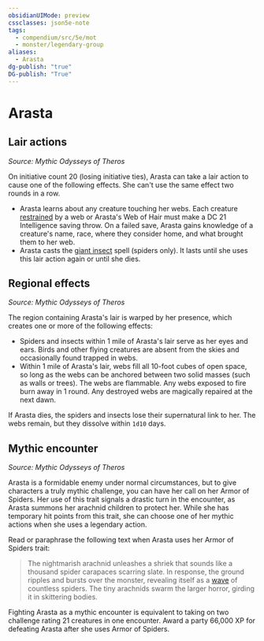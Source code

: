```yaml
---
obsidianUIMode: preview
cssclasses: json5e-note
tags:
  - compendium/src/5e/mot
  - monster/legendary-group
aliases:
  - Arasta
dg-publish: "true"
DG-publish: "True"
---
```

# Arasta

## Lair actions
_Source: Mythic Odysseys of Theros_

On initiative count 20 (losing initiative ties), Arasta can take a lair action to cause one of the following effects. She can't use the same effect two rounds in a row.

- Arasta learns about any creature touching her webs. Each creature [restrained](rules/conditions.md#restrained) by a web or Arasta's Web of Hair must make a DC 21 Intelligence saving throw. On a failed save, Arasta gains knowledge of a creature's name, race, where they consider home, and what brought them to her web.  
- Arasta casts the [giant insect](compendium/spells/giant-insect.md) spell (spiders only). It lasts until she uses this lair action again or until she dies.  

## Regional effects
_Source: Mythic Odysseys of Theros_

The region containing Arasta's lair is warped by her presence, which creates one or more of the following effects:

- Spiders and insects within 1 mile of Arasta's lair serve as her eyes and ears. Birds and other flying creatures are absent from the skies and occasionally found trapped in webs.  
- Within 1 mile of Arasta's lair, webs fill all 10-foot cubes of open space, so long as the webs can be anchored between two solid masses (such as walls or trees). The webs are flammable. Any webs exposed to fire burn away in 1 round. Any destroyed webs are magically repaired at the next dawn.  

If Arasta dies, the spiders and insects lose their supernatural link to her. The webs remain, but they dissolve within `1d10` days.

## Mythic encounter
_Source: Mythic Odysseys of Theros_

Arasta is a formidable enemy under normal circumstances, but to give characters a truly mythic challenge, you can have her call on her Armor of Spiders. Her use of this trait signals a drastic turn in the encounter, as Arasta summons her arachnid children to protect her. While she has temporary hit points from this trait, she can choose one of her mythic actions when she uses a legendary action.

Read or paraphrase the following text when Arasta uses her Armor of Spiders trait:

> The nightmarish arachnid unleashes a shriek that sounds like a thousand spider carapaces scarring slate. In response, the ground ripples and bursts over the monster, revealing itself as a [wave](compendium/items/wave.md) of countless spiders. The tiny arachnids swarm the larger horror, girding it in skittering bodies.

Fighting Arasta as a mythic encounter is equivalent to taking on two challenge rating 21 creatures in one encounter. Award a party 66,000 XP for defeating Arasta after she uses Armor of Spiders.